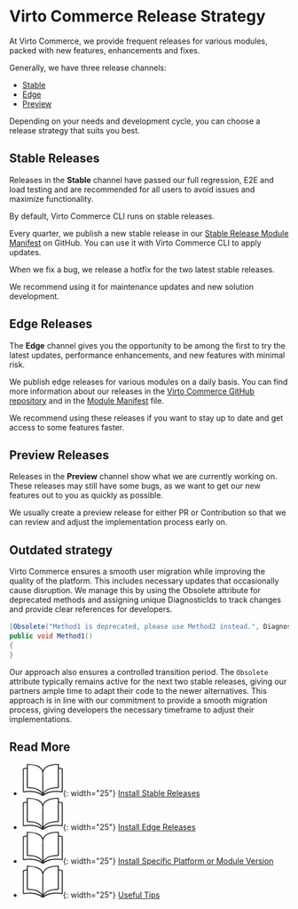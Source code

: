 ﻿# Virto Commerce Release Strategy

At Virto Commerce, we provide frequent releases for various modules, packed with new features, enhancements and fixes. 

Generally, we have three release channels: 

* [Stable](release-strategy-overview.md#stable-releases)
* [Edge](release-strategy-overview.md#edge-releases)
* [Preview](release-strategy-overview.md#preview-releases)

Depending on your needs and development cycle, you can choose a release strategy that suits you best.

## Stable Releases

Releases in the **Stable** channel have passed our full regression, E2E and load testing and are recommended for all users to avoid issues and maximize functionality.

By default, Virto Commerce CLI runs on stable releases.

Every quarter, we publish a new stable release in our [Stable Release Module Manifest](https://github.com/VirtoCommerce/vc-modules/blob/master/modules_v3.json) on GitHub. You can use it with Virto Commerce CLI to apply updates.

When we fix a bug, we release a hotfix for the two latest stable releases. 

We recommend using it for maintenance updates and new solution development.

## Edge Releases

The **Edge** channel gives you the opportunity to be among the first to try the latest updates, performance enhancements, and new features with minimal risk.

We publish edge releases for various modules on a daily basis. You can find more information about our releases in the [Virto Commerce GitHub repository](https://github.com/VirtoCommerce) and in the [Module Manifest](https://github.com/VirtoCommerce/vc-modules/blob/master/modules_v3.json) file.

We recommend using these releases if you want to stay up to date and get access to some features faster.

## Preview Releases

Releases in the **Preview** channel show what we are currently working on. These releases may still have some bugs, as we want to get our new features out to you as quickly as possible.

We usually create a preview release for either PR or Contribution so that we can review and adjust the implementation process early on.

## Outdated strategy

Virto Commerce ensures a smooth user migration while improving the quality of the platform. This includes necessary updates that occasionally cause disruption. We manage this by using the Obsolete attribute for deprecated methods and assigning unique DiagnosticIds to track changes and provide clear references for developers.

```cs
[Obsolete("Method1 is deprecated, please use Method2 instead.", DiagnosticId = "VC0005", UrlFormat = "https://docs.virtocommerce.org/products/products-virto3-versions/")]
public void Method1()
{
}
```

Our approach also ensures a controlled transition period. The `Obsolete` attribute typically remains active for the next two stable releases, giving our partners ample time to adapt their code to the newer alternatives. This approach is in line with our commitment to provide a smooth migration process, giving developers the necessary timeframe to adjust their implementations. 

## Read More

* ![Readmore](media/readmore.png){: width="25"} [Install Stable Releases](stable-releases.md)
* ![Readmore](media/readmore.png){: width="25"} [Install Edge Releases](edge-releases.md)
* ![Readmore](media/readmore.png){: width="25"} [Install Specific Platform or Module Version](installing-specific-version.md)
* ![Readmore](media/readmore.png){: width="25"} [Useful Tips](tips.md)
